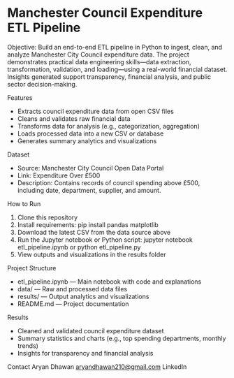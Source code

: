 # Manchester Council Expenditure ETL Pipeline

Objective:
Build an end-to-end ETL pipeline in Python to ingest, clean, and analyze Manchester City Council expenditure data. The project demonstrates practical data engineering skills—data extraction, transformation, validation, and loading—using a real-world financial dataset. Insights generated support transparency, financial analysis, and public sector decision-making.

Features
* Extracts council expenditure data from open CSV files
* Cleans and validates raw financial data
* Transforms data for analysis (e.g., categorization, aggregation)
* Loads processed data into a new CSV or database
* Generates summary analytics and visualizations

Dataset
* Source: Manchester City Council Open Data Portal
* Link: Expenditure Over £500
* Description: Contains records of council spending above £500, including date, department, supplier, and amount.

How to Run
1. Clone this repository
2. Install requirements: pip install pandas matplotlib
3. Download the latest CSV from the data source above
4. Run the Jupyter notebook or Python script: jupyter notebook etl_pipeline.ipynb or python etl_pipeline.py
5. View outputs and visualizations in the results folder

Project Structure
* etl_pipeline.ipynb — Main notebook with code and explanations
* data/ — Raw and processed data files
* results/ — Output analytics and visualizations
* README.md — Project documentation

Results
* Cleaned and validated council expenditure dataset
* Summary statistics and charts (e.g., top spending departments, monthly trends)
* Insights for transparency and financial analysis

Contact
Aryan Dhawan aryandhawan210@gmail.com LinkedIn
